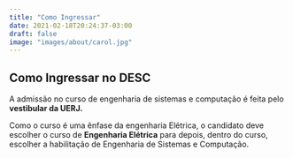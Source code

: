 ```yaml
---
title: "Como Ingressar"
date: 2021-02-18T20:24:37-03:00
draft: false
image: "images/about/carol.jpg"
---
```

## Como Ingressar no DESC

A admissão no curso de engenharia de sistemas e computação é feita pelo **vestibular da UERJ.**

Como o curso é uma ênfase da engenharia Elétrica, o candidato deve escolher o curso de **Engenharia Elétrica** para depois, dentro do curso, escolher a habilitação de Engenharia de Sistemas e Computação.
